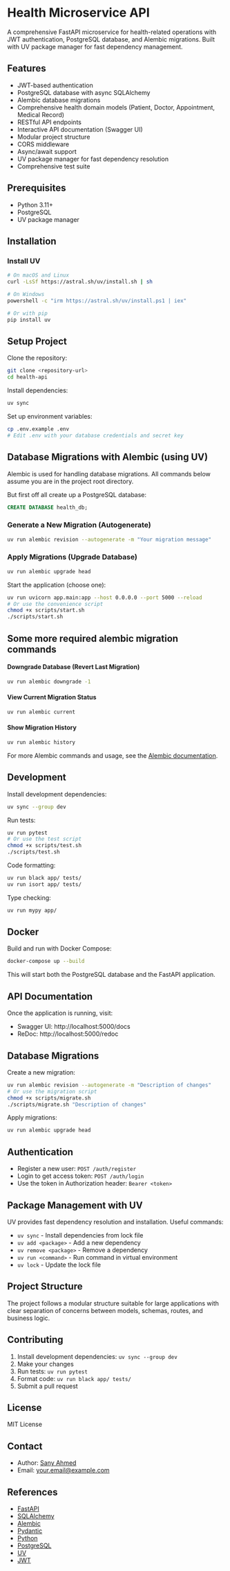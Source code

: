 # Health Microservice API

A comprehensive FastAPI microservice for health-related operations with JWT authentication, PostgreSQL database, and Alembic migrations. Built with UV package manager for fast dependency management.

## Features

- JWT-based authentication
- PostgreSQL database with async SQLAlchemy
- Alembic database migrations
- Comprehensive health domain models (Patient, Doctor, Appointment, Medical Record)
- RESTful API endpoints
- Interactive API documentation (Swagger UI)
- Modular project structure
- CORS middleware
- Async/await support
- UV package manager for fast dependency resolution
- Comprehensive test suite

## Prerequisites

- Python 3.11+
- PostgreSQL
- UV package manager

## Installation

### Install UV

```bash
# On macOS and Linux
curl -LsSf https://astral.sh/uv/install.sh | sh

# On Windows
powershell -c "irm https://astral.sh/uv/install.ps1 | iex"

# Or with pip
pip install uv
```

## Setup Project

Clone the repository:

```bash
git clone <repository-url>
cd health-api
```

Install dependencies:

```bash
uv sync
```

Set up environment variables:

```bash
cp .env.example .env
# Edit .env with your database credentials and secret key
```

## Database Migrations with Alembic (using UV)

Alembic is used for handling database migrations. All commands below assume you are in the project root directory.

But first off all create up a PostgreSQL database:

```sql
CREATE DATABASE health_db;
```

### Generate a New Migration (Autogenerate)

```bash
uv run alembic revision --autogenerate -m "Your migration message"
```

### Apply Migrations (Upgrade Database)

```bash
uv run alembic upgrade head
```

Start the application (choose one):

```bash
uv run uvicorn app.main:app --host 0.0.0.0 --port 5000 --reload
# Or use the convenience script
chmod +x scripts/start.sh
./scripts/start.sh
```

## Some more required alembic migration commands

#### Downgrade Database (Revert Last Migration)

```bash
uv run alembic downgrade -1
```

#### View Current Migration Status

```bash
uv run alembic current
```

#### Show Migration History

```bash
uv run alembic history
```

For more Alembic commands and usage, see the [Alembic documentation](https://alembic.sqlalchemy.org/en/latest/).


## Development

Install development dependencies:

```bash
uv sync --group dev
```

Run tests:

```bash
uv run pytest
# Or use the test script
chmod +x scripts/test.sh
./scripts/test.sh
```

Code formatting:

```bash
uv run black app/ tests/
uv run isort app/ tests/
```

Type checking:

```bash
uv run mypy app/
```

## Docker

Build and run with Docker Compose:

```bash
docker-compose up --build
```

This will start both the PostgreSQL database and the FastAPI application.

## API Documentation

Once the application is running, visit:

- Swagger UI: http://localhost:5000/docs
- ReDoc: http://localhost:5000/redoc

## Database Migrations

Create a new migration:

```bash
uv run alembic revision --autogenerate -m "Description of changes"
# Or use the migration script
chmod +x scripts/migrate.sh
./scripts/migrate.sh "Description of changes"
```

Apply migrations:

```bash
uv run alembic upgrade head
```

## Authentication

- Register a new user: `POST /auth/register`
- Login to get access token: `POST /auth/login`
- Use the token in Authorization header: `Bearer <token>`

## Package Management with UV

UV provides fast dependency resolution and installation. Useful commands:

- `uv sync` - Install dependencies from lock file
- `uv add <package>` - Add a new dependency
- `uv remove <package>` - Remove a dependency
- `uv run <command>` - Run command in virtual environment
- `uv lock` - Update the lock file

## Project Structure

The project follows a modular structure suitable for large applications with clear separation of concerns between models, schemas, routes, and business logic.

## Contributing

1. Install development dependencies: `uv sync --group dev`
2. Make your changes
3. Run tests: `uv run pytest`
4. Format code: `uv run black app/ tests/`
5. Submit a pull request

## License

MIT License

## Contact

- Author: [Sany Ahmed](https://github.com/sany2k8)
- Email: your.email@example.com

## References
- [FastAPI](https://fastapi.tiangolo.com/)
- [SQLAlchemy](https://www.sqlalchemy.org/)
- [Alembic](https://alembic.sqlalchemy.org/)
- [Pydantic](https://pydantic-docs.helpmanual.io/)
- [Python](https://www.python.org/)
- [PostgreSQL](https://www.postgresql.org/)
- [UV](https://astral.sh/uv/)
- [JWT](https://jwt.io/)
